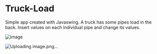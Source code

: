 # Truck-Load
Simple app created with Javaswing. A truck has some pipes load in the back. Insert values on each individual pipe and change its values.

![image](https://github.com/NikollbibajNoah/Truck-Load/assets/160404512/8de3cde2-00f1-4725-8239-4c0f7416f135)

![Uploading image.png…]()
